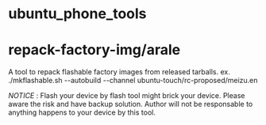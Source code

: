 # ubuntu_phone_tools

# repack-factory-img/arale
A tool to repack flashable factory images from released tarballs.
ex. ./mkflashable.sh --autobuild --channel ubuntu-touch/rc-proposed/meizu.en

 *NOTICE* :
Flash your device by flash tool might brick your device.
Please aware the risk and have backup solution.
Author will not be responsable to anything happens to your device by this tool.

